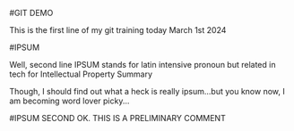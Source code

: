 #GIT DEMO 

This is the first line of my git training today March 1st 2024

#IPSUM

Well, second line
IPSUM stands for latin intensive pronoun but related in tech for Intellectual Property Summary 

Though, I should find out what a heck is really ipsum...but you know now, I am becoming word lover picky...

#IPSUM SECOND
OK. THIS IS A PRELIMINARY COMMENT